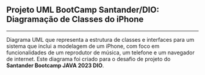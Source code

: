 ## Projeto UML BootCamp Santander/DIO: Diagramação de Classes do iPhone
---

Diagrama UML que representa a estrutura de classes e interfaces para um sistema que inclui a modelagem de um iPhone, com foco em funcionalidades de um reprodutor de música, um telefone e um navegador de internet. Este diagrama foi criado para o desafio de projeto do **Santander Bootcamp JAVA 2023 DIO**.
